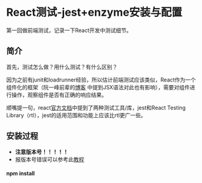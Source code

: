 # React测试-jest+enzyme安装与配置

第一回做前端测试，记录一下React开发中测试细节。

## 简介
首先，测试怎么做？用什么测试？有什么区别？

因为之前有junit和loadrunner经验，所以估计前端测试应该类似，React作为一个组件化的框架（阮一峰前辈的[博客](http://www.ruanyifeng.com/blog/2016/02/react-testing-tutorial.html)  中提到JSX语法对此也有影响），需要对组件进行操作，观察组件是否有正确的响应结果。

顺嘴提一句，react[官方文档](https://zh-hans.reactjs.org/docs/testing.html)中提到了两种测试工具/库，jest和React Testing Library（rtl），jest的适用范围和功能上应该比rtl更广一些。

## 安装过程

- **注意版本号！！！！！**
- 报版本号错误可以参考此[教程](https://blog.csdn.net/woyidingshijingcheng/article/details/89950405)

#### npm install

